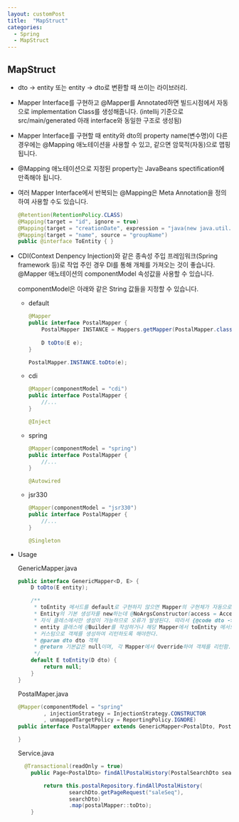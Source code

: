 ```yaml
---
layout: customPost
title:  "MapStruct"
categories: 
  - Spring
  - MapStruct
---
```

## MapStruct

- dto -> entity 또는 entity -> dto로 변환할 때 쓰이는 라이브러리.
- Mapper Interface를 구현하고 @Mapper를 Annotated하면 빌드시점에서 자동으로 implementation Class를 생성해줍니다. (intellij 기준으로 src/main/generated 아래 interface와 동일한 구조로 생성됨)

- Mapper Interface를 구현할 때 entity와 dto의 property name(변수명)이 다른 경우에는 @Mapping 애노테이션을 사용할 수 있고, 같으면 암묵적(자동)으로 맵핑 됩니다.

- @Mapping 애노테이션으로 지정된 property는 JavaBeans spectification에 만족해야 됩니다.

- 여러 Mapper Interface에서 반복되는 @Mapping은 Meta Annotation을 정의하여 사용할 수도 있습니다.

  ```java
  @Retention(RetentionPolicy.CLASS)
  @Mapping(target = "id", ignore = true)
  @Mapping(target = "creationDate", expression = "java(new java.util.Date())")
  @Mapping(target = "name", source = "groupName")
  public @interface ToEntity { }
  ```

  

- CDI(Context Denpency Injection)와 같은 종속성 주입 프레임워크(Spring framework 등)로 작업 주인 경우 DI를 통해 개체를 가져오는 것이 좋습니다. @Mapper 애노테이션의 componentModel 속성값을 사용할 수 있습니다.

  componentModel은 아래와 같은 String 값들을 지정할 수 있습니다.

  - default

    ```java
    @Mapper
    public interface PostalMapper {
    	PostalMapper INSTANCE = Mappers.getMapper(PostalMapper.class);
        
        D toDto(E e);
    }
    
    PostalMapper.INSTANCE.toDto(e);
    ```

  - cdi

    ```java
    @Mapper(componentModel = "cdi")
    public interface PostalMapper {
    	//...
    }
    
    @Inject
    ```

  - spring

    ```java
    @Mapper(componentModel = "spring")
    public interface PostalMapper {
    	//...
    }
    
    @Autowired
    ```

  - jsr330

    ```java
    @Mapper(componentModel = "jsr330")
    public interface PostalMapper {
    	//...
    }
    
    @Singleton
    ```

    



- Usage

  GenericMapper.java

  ```java
  public interface GenericMapper<D, E> {
      D toDto(E entity);
  
      /**
       * toEntity 메서드를 default로 구현하지 않으면 Mapper의 구현체가 자동으로 생성될 때
       * Entity의 기본 생성자를 new하는데 @NoArgsConstructor(access = AccessLevel.PROTECTED)를 설정하게 되면
       * 자식 클레스에서만 생성이 가능하므로 오류가 발생된다. 따라서 {@code dto -> entity}로 변환하려고 할때는
       * entity 클래스에 @Builder를 작성하거나 해당 Mapper에서 toEntity 메서드를 오버라이드하여
       * 커스텀으로 객체를 생성하여 리턴하도록 해야한다.
       * @param dto dto 객체
       * @return 기본값은 null이며, 각 Mapper에서 Override하여 객체를 리턴함.
       */
      default E toEntity(D dto) {
          return null;
      }
  }
  ```

  PostalMaper.java

  ```java
  @Mapper(componentModel = "spring"
          , injectionStrategy = InjectionStrategy.CONSTRUCTOR
          , unmappedTargetPolicy = ReportingPolicy.IGNORE)
  public interface PostalMapper extends GenericMapper<PostalDto, PostalEntity> {
  
  }
  ```

  Service.java

  ```java
  	@Transactional(readOnly = true)
      public Page<PostalDto> findAllPostalHistory(PostalSearchDto searchDto) {
  
          return this.postalRepository.findAllPostalHistory(
                  searchDto.getPageRequest("saleSeq"),
                  searchDto)
                  .map(postalMapper::toDto);
      }
  ```

  